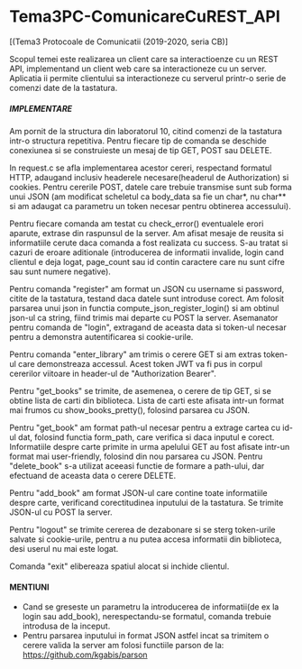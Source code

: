 # Tema3PC-ComunicareCuREST_API
[(Tema3 Protocoale de Comunicatii (2019-2020, seria CB)] 

Scopul temei este realizarea un client care sa interactioenze cu un REST API, 
implementand un client web care sa interactioneze cu un server. Aplicatia
ii permite clientului sa interactioneze cu serverul printr-o serie de comenzi
date de la tastatura.

##### IMPLEMENTARE
Am pornit de la structura din laboratorul 10, citind comenzi de la tastatura 
intr-o structura repetitiva. Pentru fiecare tip de comanda se deschide 
conexiunea si se construieste un mesaj de tip GET, POST sau DELETE.

In request.c se afla implementarea acestor cereri, respectand formatul HTTP,
adaugand inclusiv headerele necesare(headerul de Authorization) si cookies.
Pentru cererile POST, datele care trebuie transmise sunt sub forma unui JSON
(am modificat scheletul ca body_data sa fie un char*, nu char** si am adaugat
ca parametru un token necesar pentru obtinerea accessului).

Pentru fiecare comanda am testat cu check_error() eventualele erori aparute,
extrase din raspunsul de la server. Am afisat mesaje de reusita si informatiile
cerute daca comanda a fost realizata cu success. S-au tratat si cazuri de
eroare aditionale (introducerea de informatii invalide, login cand clientul
e deja logat, page_count sau id contin caractere care nu sunt cifre sau sunt 
numere negative).

Pentru comanda "register" am format un JSON cu username si password, citite
de la tastatura, testand daca datele sunt introduse corect. Am folosit parsarea
unui json in functia compute_json_register_login() si am obtinul json-ul ca
string, fiind trimis mai departe cu POST la server. Asemanator pentru comanda
de "login", extragand de aceasta data si token-ul necesar pentru a demonstra
autentificarea si cookie-urile. 

Pentru comanda "enter_library" am trimis o cerere GET si am extras token-ul
care demonstreaza accessul. Acest token JWT va fi pus in corpul cererilor 
viitoare in header-ul de "Authorization Bearer".

Pentru "get_books" se trimite, de asemenea, o cerere de tip GET, si se obtine
lista de carti din biblioteca. Lista de carti este afisata intr-un format mai
frumos cu show_books_pretty(), folosind parsarea cu JSON.

Pentru "get_book" am format path-ul necesar pentru a extrage cartea cu id-ul 
dat, folosind functia form_path, care verifica si daca inputul e corect.
Informatiile despre carte primite in urma apelului GET au fost afisate intr-un
format mai user-friendly, folosind din nou parsarea cu JSON. Pentru "delete_book"
s-a utilizat aceeasi functie de formare a path-ului, dar efectuand de aceasta 
data o cerere DELETE.

Pentru "add_book" am format JSON-ul care contine toate informatiile despre carte,
verificand corectitudinea inputului de la tastatura. Se trimite JSON-ul cu
POST la server.

Pentru "logout" se trimite cererea de dezabonare si se sterg token-urile 
salvate si cookie-urile, pentru a nu putea accesa informatii din biblioteca,
desi userul nu mai este logat.

Comanda "exit" elibereaza spatiul alocat si inchide clientul.

#### MENTIUNI

- Cand se greseste un parametru la introducerea de informatii(de ex la login sau 
add_book), nerespectandu-se formatul, comanda trebuie introdusa de la inceput.
- Pentru parsarea inputului in format JSON astfel incat sa trimitem o cerere valida
la server am folosi functiile parson de la: https://github.com/kgabis/parson
